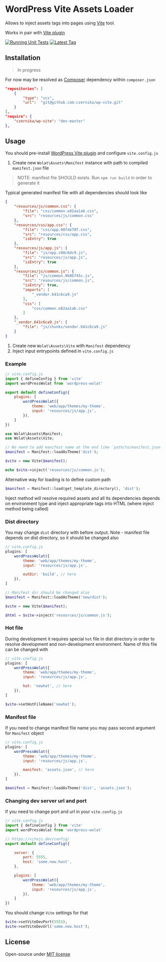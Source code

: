 # WordPress Vite Assets Loader

Allows to inject assets tags into pages using [Vite](https://vitejs.dev/) tool.

Works in pair with [Vite plugin](https://github.com/czernika/wp-vite-plugin)

[![Running Unit Tests](https://github.com/czernika/wp-vite/actions/workflows/tests.yml/badge.svg)](https://github.com/czernika/wp-vite/actions/workflows/tests.yml) [![Latest Tag](https://img.shields.io/github/v/tag/czernika/wp-vite)](https://github.com/czernika/wp-vite/releases)

## Installation

> In progress

For now may be resolved as [Composer](https://getcomposer.org/) dependency within `composer.json`

```json
"repositories": [
    {
        "type": "vcs",
        "url":  "git@github.com:czernika/wp-vite.git"
    }
],
"require": {
    "czernika/wp-vite": "dev-master"
},
```

## Usage

You should pre-install [WordPress Vite plugin](https://github.com/czernika/wp-vite-plugin) and configure `vite.config.js`

1. Create new `Wolat\Assets\Manifest` instance with path to compiled `manifest.json` file

> NOTE: manifest file SHOULD exists. Run `npm run build` in order to generate it

Typical generated manifest file with all dependencies should look like

```json
{
    "resources/js/common.css": {
        "file": "css/common.e82aa1ab.css",
        "src": "resources/js/common.css"
    },
    "resources/css/app.css": {
        "file": "css/app.98fde70f.css",
        "src": "resources/css/app.css",
        "isEntry": true
    },
    "resources/js/app.js": {
        "file": "js/app.c08c6dc9.js",
        "src": "resources/js/app.js",
        "isEntry": true
    },
    "resources/js/common.js": {
        "file": "js/common.9b86745c.js",
        "src": "resources/js/common.js",
        "isEntry": true,
        "imports": [
            "_vendor.641c6ca9.js"
        ],
        "css": [
            "css/common.e82aa1ab.css"
        ]
    },
    "_vendor.641c6ca9.js": {
        "file": "js/chunks/vendor.641c6ca9.js"
    }
}
```

1. Create new `Wolat\Assets\Vite` with `Manifest` dependency
2. Inject input entrypoints defined in `vite.config.js`

### Example

```js
// vite.config.js
import { defineConfig } from 'vite'
import wordPressWolat from 'wordpress-wolat'

export default defineConfig({
	plugins: [
		wordPressWolat({
            theme: 'web/app/themes/my-theme',
            input: 'resources/js/app.js',
        }),
	]
})
```

```php
use Wolat\Assets\Manifest;
use Wolat\Assets\Vite;

// No need to add manifest name at the end like `path/to/manifest.json` - only `path/to`
$manifest = Manifest::loadAsTheme('dist');

$vite = new Vite($manifest);

echo $vite->inject('resources/js/common.js');
```

Alternative way for loading is to define custom path

```php
$manifest = Manifest::load(get_template_directory(), 'dist');
```

Inject method will resolve required assets and all its dependencies depends on environment type and inject appropriate tags into HTML (where inject method being called)

### Dist directory

You may change `dist` directory with before output. Note - manifest file depends on dist directory, so it should be changed also

```js
// vite.config.js
plugins: [
    wordPressWolat({
        theme: 'web/app/themes/my-theme',
        input: 'resources/js/app.js',

        outDir: 'build', // here
    }),
]
```

```php
// Manifest dir should be changed also
$manifest = Manifest::loadAsTheme('new/dist');

$vite = new Vite($manifest);

$html = $vite->inject('resources/js/common.js');
```

### Hot file

During development it requires special `hot` file in dist directory in order to resolve development and non-development environment. Name of this file can be changed with

```js
// vite.config.js
plugins: [
    wordPressWolat({
        theme: 'web/app/themes/my-theme',
        input: 'resources/js/app.js',

        hot: 'newhot', // here
    }),
]
```

```php
$vite->setHotFileName('newhot');
```

### Manifest file

If you need to change manifest file name you may pass second argument for `Manifest` object

```js
// vite.config.js
plugins: [
    wordPressWolat({
        theme: 'web/app/themes/my-theme',
        input: 'resources/js/app.js',

        manifest: 'assets.json', // here
    }),
]
```

```php
$manifest = Manifest::loadAsTheme('dist', 'assets.json');
```

### Changing dev server url and port

If you need to change port and url in your `vite.config.js`

```js
// vite.config.js
import { defineConfig } from 'vite'
import wordPressWolat from 'wordpress-wolat'

// https://vitejs.dev/config/
export default defineConfig({

    server: {
        port: 5555,
        host: 'some.new.host',
    },

	plugins: [
		wordPressWolat({
            theme: 'web/app/themes/my-theme',
            input: 'resources/js/app.js',
        }),
	]
})
```

You should change `Vite` settings for that

```php
$vite->setViteDevPort(5555);
$vite->setViteDevUrl('some.new.host');
```

## License

Open-source under [MIT license](LICENSE.md)